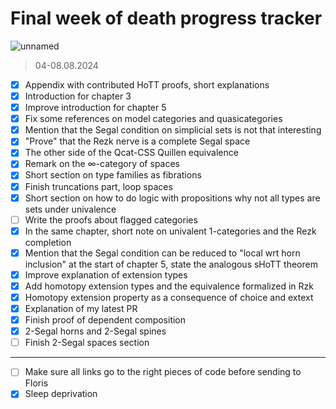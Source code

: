# Final week of death progress tracker

![unnamed](https://github.com/user-attachments/assets/5b698828-3fb1-42ef-9237-6ff345d71d2c)

> 04-08.08.2024

- [x] Appendix with contributed HoTT proofs, short explanations
- [x] Introduction for chapter 3
- [x] Improve introduction for chapter 5
- [x] Fix some references on model categories and quasicategories
- [x] Mention that the Segal condition on simplicial sets is not that interesting
- [x] "Prove" that the Rezk nerve is a complete Segal space
- [x] The other side of the Qcat-CSS Quillen equivalence
- [x] Remark on the $\infty$-category of spaces
- [x] Short section on type families as fibrations
- [x] Finish truncations part, loop spaces
- [x] Short section on how to do logic with propositions why not all types are sets under univalence
- [ ] Write the proofs about flagged categories
- [x] In the same chapter, short note on univalent 1-categories and the Rezk completion
- [x] Mention that the Segal condition can be reduced to "local wrt horn inclusion" at the start of chapter 5, state the analogous sHoTT theorem
- [x] Improve explanation of extension types
- [x] Add homotopy extension types and the equivalence formalized in Rzk
- [x] Homotopy extension property as a consequence of choice and extext
- [x] Explanation of my latest PR
- [x] Finish proof of dependent composition
- [x] 2-Segal horns and 2-Segal spines
- [ ] Finish 2-Segal spaces section

---

- [ ] Make sure all links go to the right pieces of code before sending to Floris
- [x] Sleep deprivation
